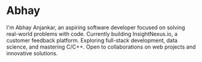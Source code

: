 # Abhay
I'm Abhay Anjankar, an aspiring software developer focused on solving real-world problems with code. Currently building InsightNexus.io, a customer feedback platform. Exploring full-stack development, data science, and mastering C/C++. Open to collaborations on web projects and innovative solutions.
